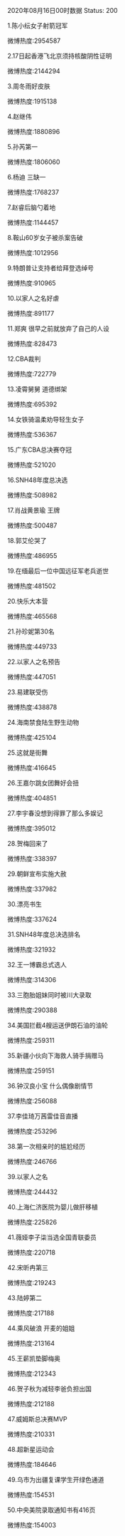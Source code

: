 2020年08月16日00时数据
Status: 200

1.陈小纭女子射箭冠军

微博热度:2954587

2.17日起香港飞北京须持核酸阴性证明

微博热度:2144294

3.周冬雨好皮肤

微博热度:1915138

4.赵继伟

微博热度:1880896

5.孙芮第一

微博热度:1806060

6.杨迪 三缺一

微博热度:1768237

7.赵睿后脑勺着地

微博热度:1144457

8.鞍山60岁女子被杀案告破

微博热度:1012956

9.特朗普让支持者给拜登选绰号

微博热度:910965

10.以家人之名好虐

微博热度:891177

11.郑爽 很早之前就放弃了自己的人设

微博热度:828473

12.CBA裁判

微博热度:722779

13.凌霄舅舅 道德绑架

微博热度:695392

14.女铁骑温柔劝导轻生女子

微博热度:536367

15.广东CBA总决赛夺冠

微博热度:521020

16.SNH48年度总决选

微博热度:508982

17.肖战黄景瑜 王牌

微博热度:500487

18.郭艾伦哭了

微博热度:486955

19.在缅最后一位中国远征军老兵逝世

微博热度:481502

20.快乐大本营

微博热度:465568

21.孙珍妮第30名

微博热度:449733

22.以家人之名预告

微博热度:447051

23.易建联受伤

微博热度:438878

24.海南禁食陆生野生动物

微博热度:425104

25.这就是街舞

微博热度:416645

26.王嘉尔跳女团舞好会扭

微博热度:404851

27.李宇春没想到得罪了那么多娱记

微博热度:395012

28.贺梅回来了

微博热度:338397

29.朝鲜宣布实施大赦

微博热度:337982

30.漂亮书生

微博热度:337624

31.SNH48年度总决选排名

微博热度:321932

32.王一博霸总式选人

微博热度:314306

33.三胞胎姐妹同时被川大录取

微博热度:290388

34.美国拦截4艘运送伊朗石油的油轮

微博热度:259311

35.新疆小伙向下海救人骑手捐赠马

微博热度:259151

36.钟汉良小宝 什么偶像剧情节

微博热度:256088

37.李佳琦万茜雷佳音直播

微博热度:253296

38.第一次相亲时的尴尬经历

微博热度:246766

39.以家人之名

微博热度:244432

40.上海仁济医院为婴儿做肝移植

微博热度:225826

41.薇娅李子柒当选全国青联委员

微博热度:220718

42.宋昕冉第三

微博热度:219243

43.陆婷第二

微博热度:217188

44.乘风破浪 开麦的姐姐

微博热度:213164

45.王薪凯垫脚梅奥

微博热度:212343

46.贺子秋为减轻李爸负担出国

微博热度:212188

47.威姆斯总决赛MVP

微博热度:210331

48.超新星运动会

微博热度:184646

49.乌市为出疆复课学生开绿色通道

微博热度:154531

50.中央美院录取通知书有416页

微博热度:154003

